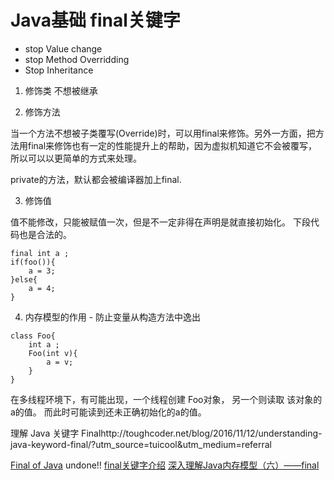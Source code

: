 # Java基础 final关键字

- stop Value change
- stop Method Overridding
- Stop Inheritance

1. 修饰类
不想被继承

2. 修饰方法

当一个方法不想被子类覆写(Override)时，可以用final来修饰。另外一方面，把方法用final来修饰也有一定的性能提升上的帮助，因为虚拟机知道它不会被覆写，所以可以以更简单的方式来处理。

private的方法，默认都会被编译器加上final.

3. 修饰值

值不能修改，只能被赋值一次，但是不一定非得在声明是就直接初始化。 下段代码也是合法的。
```
final int a ;
if(foo()){
    a = 3;
}else{
    a = 4;
}
```



4. 内存模型的作用 - 防止变量从构造方法中逸出
```
class Foo{
    int a ;
    Foo(int v){
        a = v;
    }
}
```
在多线程环境下，有可能出现，一个线程创建 Foo对象， 另一个则读取 该对象的a的值。 而此时可能读到还未正确初始化的a的值。


理解 Java 关键字 Finalhttp://toughcoder.net/blog/2016/11/12/understanding-java-keyword-final/?utm_source=tuicool&utm_medium=referral

[Final of Java](http://www.jianshu.com/p/f68d6ef2dcf0?utm_source=tuicool&utm_medium=referral)  undone!!
[final关键字介绍](http://www.cnblogs.com/cherryljr/p/6388373.html?utm_source=tuicool&utm_medium=referral)
[深入理解Java内存模型（六）——final](https://vinoit.me/2016/08/14/java-memeory-model-final/)
[]()

